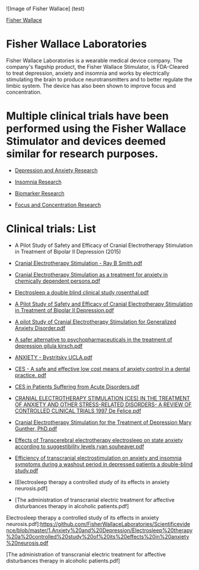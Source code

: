 ![Image of Fisher Wallace] (test)

[Fisher Wallace]

# Fisher Wallace Laboratories

Fisher Wallace Laboratories is a wearable medical device company.  The company's flagship product, the Fisher Wallace Stimulator, is FDA-Cleared to treat depression, anxiety and insomnia and works by electrically stimulating the brain to produce neurotransmitters and to better regulate the limbic system. The device has also been shown to improve focus and concentration.

# Multiple clinical trials have been performed using the Fisher Wallace Stimulator and devices deemed similar for research purposes.  

* [Depression and Anxiety Research]


* [Insomnia Research]

* [Biomarker Research]

* [Focus and Concentration Research]

# Clinical trials: List

* A Pilot Study of Safety and Efficacy of Cranial Electrotherapy Stimulation in Treatment of Bipolar II Depression (2015)

* [Cranial Electrotherapy Stimulation - Ray B Smith.pdf]

* [Cranial Electrotherapy Stimulation as a treatment for anxiety in chemically dependent persons.pdf]

* [Electrosleep a double blind clinical study rosenthal.pdf]

* [A Pilot Study of Safety and Efficacy of Cranial Electrotherapy Stimulation in Treatment of Bipolar II Depression.pdf]

* [A pilot Study of Cranial Electrotherapy Stimulation for Generalized Anxiety Disorder.pdf]

* [A safer alternative to psychopharmaceuticals in the treatment of depression  gilula kirsch.pdf]

* [ANXIETY - Bystritsky UCLA.pdf]

* [CES - A safe and effective low cost means of anxiety control in a dental practice. pdf]

* [CES in Patients Suffering from Acute Disorders.pdf]

* [CRANIAL ELECTROTHERAPY STIMULATION (CES) IN THE TREATMENT OF ANXIETY AND OTHER STRESS-RELATED DISORDERS- A REVIEW OF CONTROLLED CLINICAL TRIALS 1997 De Felice.pdf]

* [Cranial Electrotherapy Stimulation for the Treatment of Depression Mary Gunther, PhD.pdf]

* [Effects of Transcerebral electrotherapy electrosleep on state anxiety according to suggestibility levels ryan souheaver.pdf]

* [Efficiency of transcranial electrostimulation on anxiety and insomnia symptoms during a washout period in depressed patients a double-blind study.pdf]

* [Electrosleep therapy a controlled study of its effects in anxiety neurosis.pdf]

* [The administration of transcranial electric treatment for affective disturbances therapy in alcoholic patients.pdf]

[Depression and Anxiety Research]:https://github.com/FisherWallaceLaboratories/Scientificevidence/tree/master/1.Anxiety%20and%20Depression

[Insomnia Research]:https://github.com/FisherWallaceLaboratories/Scientificevidence/tree/master/2.Insomnia

[Biomarker Research]:https://github.com/FisherWallaceLaboratories/Scientificevidence/tree/master/3.Biomarker%20Data

[Focus and Concentration Research]:https://github.com/FisherWallaceLaboratories/Scientificevidence/tree/master/4.Concentration%20and%20Memory

[Cranial Electrotherapy Stimulation - Ray B Smith.pdf]:https://github.com/FisherWallaceLaboratories/Scientificevidence/blob/master/1.Anxiety%20and%20Depression/01%20Cranial%20Electrotherapy%20Stimulation%20-%20%20Ray%20B%20Smith.pdf

[Cranial Electrotherapy Stimulation as a treatment for anxiety in chemically dependent persons.pdf]:https://github.com/FisherWallaceLaboratories/Scientificevidence/blob/master/1.Anxiety%20and%20Depression/02%20Cranial%20Electrotherapy%20Stimulation%20as%20a%20treatment%20for%20anxiety%20in%20chemically%20dependent%20persons.pdf

[Electrosleep a double blind clinical study rosenthal.pdf]:https://github.com/FisherWallaceLaboratories/Scientificevidence/blob/master/1.Anxiety%20and%20Depression/03%20Electrosleep%20a%20double%20blind%20clinical%20study%20rosenthal.pdf

[A Pilot Study of Safety and Efficacy of Cranial Electrotherapy Stimulation in Treatment of Bipolar II Depression.pdf]:https://github.com/FisherWallaceLaboratories/Scientificevidence/blob/master/1.Anxiety%20and%20Depression/A%20Pilot%20Study%20of%20Safety%20and%20Efficacy%20of%20Cranial%20Electrotherapy%20Stimulation%20in%20Treatment%20of%20Bipolar%20II%20Depression.pdf

[A pilot Study of Cranial Electrotherapy Stimulation for Generalized Anxiety Disorder.pdf]:https://github.com/FisherWallaceLaboratories/Scientificevidence/blob/master/1.Anxiety%20and%20Depression/A%20pilot%20Study%20of%20Cranial%20Electrotherapy%20Stimulation%20for%20Generalized%20Anxiety%20Disorder.pdf

[A safer alternative to psychopharmaceuticals in the treatment of depression  gilula kirsch.pdf]:https://github.com/FisherWallaceLaboratories/Scientificevidence/blob/master/1.Anxiety%20and%20Depression/A%20safer%20alternative%20to%20psychopharmaceuticals%20in%20the%20treatment%20of%20depression%20%20gilula%20kirsch.pdf

[ANXIETY - Bystritsky UCLA.pdf]:https://github.com/FisherWallaceLaboratories/Scientificevidence/blob/master/1.Anxiety%20and%20Depression/ANXIETY%20-%20Bystritsky%20UCLA.pdf

[CES - A safe and effective low cost means of anxiety control in a dental practice. pdf]:https://github.com/FisherWallaceLaboratories/Scientificevidence/blob/master/1.Anxiety%20and%20Depression/CES%20-%20A%20safe%20and%20effective%20low%20cost%20means%20of%20anxiety%20control%20in%20a%20dental%20practice.%20pdf.pdf

[CES in Patients Suffering from Acute Disorders.pdf]:https://github.com/FisherWallaceLaboratories/Scientificevidence/blob/master/1.Anxiety%20and%20Depression/CES%20in%20Patients%20Suffering%20from%20Acute%20Disorders.pdf

[CRANIAL ELECTROTHERAPY STIMULATION (CES) IN THE TREATMENT OF ANXIETY AND OTHER STRESS-RELATED DISORDERS- A REVIEW OF CONTROLLED CLINICAL TRIALS 1997 De Felice.pdf]:https://github.com/FisherWallaceLaboratories/Scientificevidence/blob/master/1.Anxiety%20and%20Depression/CRANIAL%20ELECTROTHERAPY%20STIMULATION%20(CES)%20IN%20THE%20TREATMENT%20OF%20ANXIETY%20AND%20OTHER%20STRESS-RELATED%20DISORDERS-%20A%20REVIEW%20OF%20CONTROLLED%20CLINICAL%20TRIALS%201997%20De%20Felice.pdf

[Cranial Electrotherapy Stimulation for the Treatment of Depression Mary Gunther, PhD.pdf]:https://github.com/FisherWallaceLaboratories/Scientificevidence/blob/master/1.Anxiety%20and%20Depression/Cranial%20Electrotherapy%20Stimulation%20for%20the%20Treatment%20of%20Depression%20Mary%20Gunther%2C%20PhD.pdf

[Effects of Transcerebral electrotherapy electrosleep on state anxiety according to suggestibility levels ryan souheaver.pdf]:https://github.com/FisherWallaceLaboratories/Scientificevidence/blob/master/1.Anxiety%20and%20Depression/Effects%20of%20Transcerebral%20electrotherapy%20electrosleep%20on%20state%20anxiety%20according%20to%20suggestibility%20levels%20ryan%20souheaver.pdf

[Efficiency of transcranial electrostimulation on anxiety and insomnia symptoms during a washout period in depressed patients a double-blind study.pdf]:https://github.com/FisherWallaceLaboratories/Scientificevidence/blob/master/1.Anxiety%20and%20Depression/Efficiency%20of%20transcranial%20electrostimulation%20on%20anxiety%20and%20insomnia%20symptoms%20during%20a%20washout%20period%20in%20depressed%20patients%20a%20double-blind%20study.pdf

Electrosleep therapy a controlled study of its effects in anxiety neurosis.pdf]:https://github.com/FisherWallaceLaboratories/Scientificevidence/blob/master/1.Anxiety%20and%20Depression/Electrosleep%20therapy%20a%20controlled%20study%20of%20its%20effects%20in%20anxiety%20neurosis.pdf 

[The administration of transcranial electric treatment for affective disturbances therapy in alcoholic patients.pdf]






[Fisher Wallace]:http://www.FisherWallace.com



